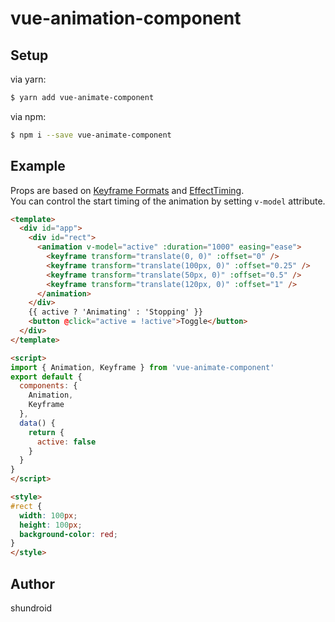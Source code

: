 # vue-animation-component

## Setup

via yarn:   

```bash
$ yarn add vue-animate-component
```

via npm:  

```bash
$ npm i --save vue-animate-component
```

## Example

Props are based on [Keyframe Formats](https://developer.mozilla.org/en-US/docs/Web/API/Web_Animations_API/Keyframe_Formats) and [EffectTiming](https://developer.mozilla.org/en-US/docs/Web/API/EffectTiming).  
You can control the start timing of the animation by setting `v-model` attribute.

```html
<template>
  <div id="app">
    <div id="rect">
      <animation v-model="active" :duration="1000" easing="ease">
        <keyframe transform="translate(0, 0)" :offset="0" />
        <keyframe transform="translate(100px, 0)" :offset="0.25" />
        <keyframe transform="translate(50px, 0)" :offset="0.5" />
        <keyframe transform="translate(120px, 0)" :offset="1" />
      </animation>
    </div>
    {{ active ? 'Animating' : 'Stopping' }}
    <button @click="active = !active">Toggle</button>
  </div>
</template>

<script>
import { Animation, Keyframe } from 'vue-animate-component'
export default {
  components: {
    Animation,
    Keyframe
  },
  data() {
    return {
      active: false
    }
  }
}
</script>

<style>
#rect {
  width: 100px;
  height: 100px;
  background-color: red;
}
</style>
```

## Author

shundroid

